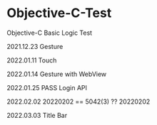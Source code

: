# Objective-C-Test
Objective-C Basic Logic Test

2021.12.23 Gesture

2022.01.11 Touch

2022.01.14 Gesture with WebView

2022.01.25 PASS Login API

2022.02.02 20220202 == 5042(3) ?? 20220202

2022.03.03 Title Bar


